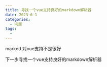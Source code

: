 ```yaml
---
title: 寻找一个vue支持良好的markdown解析器
date: 2023-6-1
categories:
  - 问题
tags:
  - 
---
```


marked 对vue支持不是很好

下一步寻找一个vue支持良好的markdown解析器